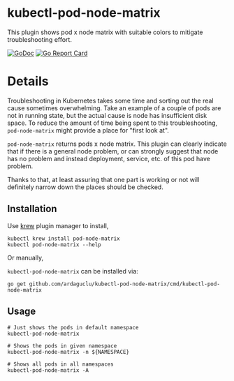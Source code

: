 # kubectl-pod-node-matrix

This plugin shows pod x node matrix with suitable colors to mitigate troubleshooting effort.

[![GoDoc](https://godoc.org/github.com/ardaguclu/kubectl-pod-node-matrix?status.svg)](https://godoc.org/github.com/ardaguclu/kubectl-pod-node-matrix)
[![Go Report Card](https://goreportcard.com/badge/ardaguclu/kubectl-pod-node-matrix)](https://goreportcard.com/report/ardaguclu/kubectl-pod-node-matrix)

# Details

Troubleshooting in Kubernetes takes some time and sorting out the real cause sometimes overwhelming. 
Take an example of a couple of pods are not in running state, but the actual cause is node has insufficient
disk space. To reduce the amount of time being spent to this troubleshooting, `pod-node-matrix` might provide a
place for "first look at". 

`pod-node-matrix` returns pods x node matrix. This plugin can clearly indicate that if there is a general node problem,
or can strongly suggest that node has no problem and instead deployment, service, etc. of this pod have problem.

Thanks to that, at least assuring that one part is working or not will definitely narrow down the places should be 
checked.

## Installation

Use [krew](https://sigs.k8s.io/krew) plugin manager to install,

```shell script
kubectl krew install pod-node-matrix
kubectl pod-node-matrix --help
```

Or manually,

`kubectl-pod-node-matrix` can be installed via:

```shell
go get github.com/ardaguclu/kubectl-pod-node-matrix/cmd/kubectl-pod-node-matrix
```

## Usage

```shell script
# Just shows the pods in default namespace
kubectl-pod-node-matrix

# Shows the pods in given namespace
kubectl-pod-node-matrix -n ${NAMESPACE}

# Shows all pods in all namespaces
kubectl-pod-node-matrix -A
```
